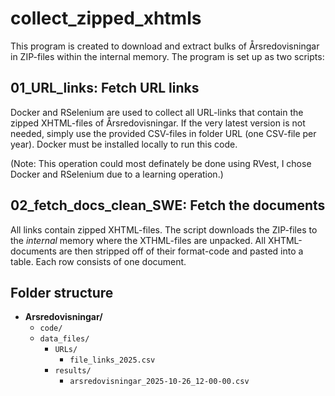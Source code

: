 # collect_zipped_xhtmls
This program is created to download and extract bulks of Årsredovisningar in ZIP-files within the internal memory. The program is set up as two scripts: 

## 01_URL_links: Fetch URL links
Docker and RSelenium are used to collect all URL-links that contain the zipped XHTML-files of Årsredovisningar. If the very latest version is not needed, simply use the provided CSV-files in folder URL (one CSV-file per year). Docker must be installed locally to run this code. 

(Note: This operation could most definately be done using RVest, I chose Docker and RSelenium due to a learning operation.)

## 02_fetch_docs_clean_SWE: Fetch the documents
All links contain zipped XHTML-files. The script downloads the ZIP-files to the *internal* memory where the XTHML-files are unpacked. All XHTML-documents are then stripped off of their format-code and pasted into a table. Each row consists of one document.  

## Folder structure
- **Arsredovisningar/**
  - `code/`
  - `data_files/`
    - `URLs/`
      - `file_links_2025.csv`
    - `results/`
      - `arsredovisningar_2025-10-26_12-00-00.csv`

